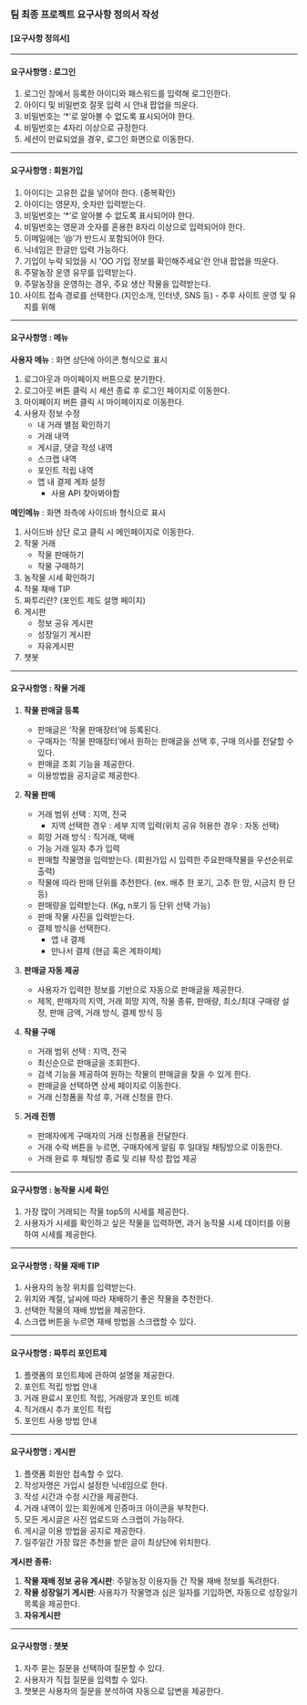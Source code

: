 ### 팀 최종 프로젝트 요구사항 정의서 작성

#### [요구사항 정의서]

---

#### 요구사항명 : 로그인

1. 로그인 창에서 등록한 아이디와 패스워드를 입력해 로그인한다.
2. 아이디 및 비밀번호 잘못 입력 시 안내 팝업을 띄운다.
3. 비밀번호는 ‘*’로 알아볼 수 없도록 표시되어야 한다.
4. 비밀번호는 4자리 이상으로 규정한다.
5. 세션이 만료되었을 경우, 로그인 화면으로 이동한다.

---

#### 요구사항명 : 회원가입

1. 아이디는 고유한 값을 넣어야 한다. (중복확인)
2. 아이디는 영문자, 숫자만 입력받는다.
3. 비밀번호는 ‘*’로 알아볼 수 없도록 표시되어야 한다.
4. 비밀번호는 영문과 숫자를 혼용한 8자리 이상으로 입력되어야 한다.
5. 이메일에는 ‘@’가 반드시 포함되어야 한다.
6. 닉네임은 한글만 입력 가능하다.
7. 기입이 누락 되었을 시 'OO 기입 정보를 확인해주세요'란 안내 팝업을 띄운다.
8. 주말농장 운영 유무를 입력받는다.
9. 주말농장을 운영하는 경우, 주요 생산 작물을 입력받는다.
10. 사이트 접속 경로를 선택한다.(지인소개, 인터넷, SNS 등) - 추후 사이트 운영 및 유지를 위해

---

#### 요구사항명 : 메뉴

**사용자 메뉴** : 화면 상단에 아이콘 형식으로 표시

1. 로그아웃과 마이페이지 버튼으로 분기한다.
2. 로그아웃 버튼 클릭 시 세션 종료 후 로그인 페이지로 이동한다.
3. 마이페이지 버튼 클릭 시 마이페이지로 이동한다.
4. 사용자 정보 수정
   - 내 거래 별점 확인하기 
   - 거래 내역
   - 게시글, 댓글 작성 내역 
   - 스크랩 내역
   - 포인트 적립 내역
   - 앱 내 결제 계좌 설정
     - 사용 API 찾아봐야함

**메인메뉴** : 화면 좌측에 사이드바 형식으로 표시

1. 사이드바 상단 로고 클릭 시 메인페이지로 이동한다.
2. 작물 거래
   - 작물 판매하기
   - 작물 구매하기
3. 농작물 시세 확인하기
4. 작물 재배 TIP
5. 짜투리란? (포인트 제도 설명 페이지)
6. 게시판
   - 정보 공유 게시판
   - 성장일기 게시판
   - 자유게시판
7. 챗봇

---

#### 요구사항명 : 작물 거래

1. **작물 판매글 등록**
   - 판매글은 ‘작물 판매장터’에 등록된다.
   - 구매자는 ‘작물 판매장터’에서 원하는 판매글을 선택 후, 구매 의사를 전달할 수 있다.
   - 판매글 조회 기능을 제공한다.
   - 이용방법을 공지글로 제공한다.
   
2. **작물 판매**
   - 거래 범위 선택 : 지역, 전국
     - 지역 선택한 경우 : 세부 지역 입력(위치 공유 허용한 경우 : 자동 선택)
   - 희망 거래 방식 : 직거래, 택배
   - 가능 거래 일자 추가 입력
   - 판매할 작물명을 입력받는다. (회원가입 시 입력한 주요판매작물을 우선순위로 출력)
   - 작물에 따라 판매 단위를 추천한다. (ex. 배추 한 포기, 고추 한 망, 시금치 한 단 등)
   - 판매량을 입력받는다. (Kg, n포기 등 단위 선택 가능)
   - 판매 작물 사진을 입력받는다.
   - 결제 방식을 선택한다.
     - 앱 내 결제
     - 만나서 결제 (현금 혹은 계좌이체)

3. **판매글 자동 제공**
   - 사용자가 입력한 정보를 기반으로 자동으로 판매글을 제공한다.
   - 제목, 판매자의 지역, 거래 희망 지역, 작물 종류, 판매량, 최소/최대 구매량 설정, 판매 금액, 거래 방식, 결제 방식 등

4. **작물 구매**
   - 거래 범위 선택 : 지역, 전국
   - 최신순으로 판매글을 조회한다.
   - 검색 기능을 제공하여 원하는 작물의 판매글을 찾을 수 있게 한다.
   - 판매글을 선택하면 상세 페이지로 이동한다.
   - 거래 신청폼을 작성 후, 거래 신청을 한다.

5. **거래 진행**
   - 판매자에게 구매자의 거래 신청폼을 전달한다.
   - 거래 수락 버튼을 누르면, 구매자에게 알림 후 일대일 채팅방으로 이동한다.
   - 거래 완료 후 채팅방 종료 및 리뷰 작성 팝업 제공

---

#### 요구사항명 : 농작물 시세 확인

1. 가장 많이 거래되는 작물 top5의 시세를 제공한다.
2. 사용자가 시세를 확인하고 싶은 작물을 입력하면, 과거 농작물 시세 데이터를 이용하여 시세를 제공한다.

---

#### 요구사항명 : 작물 재배 TIP

1. 사용자의 농장 위치를 입력받는다.
2. 위치와 계절, 날씨에 따라 재배하기 좋은 작물을 추천한다.
3. 선택한 작물의 재배 방법을 제공한다.
4. 스크랩 버튼을 누르면 재배 방법을 스크랩할 수 있다.

---

#### 요구사항명 : 짜투리 포인트제

1. 플랫폼의 포인트제에 관하여 설명을 제공한다.
2. 포인트 적립 방법 안내
3. 거래 완료시 포인트 적립, 거래량과 포인트 비례
4. 직거래시 추가 포인트 적립
5. 포인트 사용 방법 안내

---

#### 요구사항명 : 게시판

1. 플랫폼 회원만 접속할 수 있다.
2. 작성자명은 가입시 설정한 닉네임으로 한다.
3. 작성 시간과 수정 시간을 제공한다.
4. 거래 내역이 있는 회원에게 인증마크 아이콘을 부착한다.
5. 모든 게시글은 사진 업로드와 스크랩이 가능하다.
6. 게시글 이용 방법을 공지로 제공한다.
7. 일주일간 가장 많은 추천을 받은 글이 최상단에 위치한다.

**게시판 종류:**

1. **작물 재배 정보 공유 게시판**: 주말농장 이용자들 간 작물 재배 정보를 독려한다.
2. **작물 성장일기 게시판**: 사용자가 작물명과 심은 일자를 기입하면, 자동으로 성장일기 목록을 제공한다.
3. **자유게시판**

---

#### 요구사항명 : 챗봇

1. 자주 묻는 질문을 선택하여 질문할 수 있다.
2. 사용자가 직접 질문을 입력할 수 있다.
3. 챗봇은 사용자의 질문을 분석하여 자동으로 답변을 제공한다.
